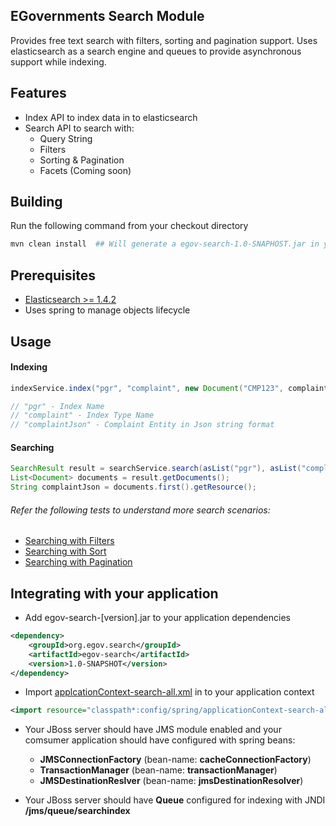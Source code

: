 EGovernments Search Module
----

Provides free text search with filters, sorting and pagination support. Uses elasticsearch as a search engine and queues to provide asynchronous support while indexing.

## Features

* Index API to index data in to elasticsearch
* Search API to search with:
    - Query String
    - Filters
    - Sorting & Pagination
    - Facets (Coming soon)

## Building

Run the following command from your checkout directory

```bash
mvn clean install  ## Will generate a egov-search-1.0-SNAPHOST.jar in your build (target) directory
```

## Prerequisites

* [Elasticsearch >= 1.4.2](https://download.elasticsearch.org/elasticsearch/elasticsearch/elasticsearch-1.4.2.zip)
* Uses spring to manage objects lifecycle

## Usage

#### Indexing

```java
indexService.index("pgr", "complaint", new Document("CMP123", complaintJson));

// "pgr" - Index Name
// "complaint" - Index Type Name
// "complaintJson" - Complaint Entity in Json string format
```

#### Searching	

```java
SearchResult result = searchService.search(asList("pgr"), asList("complaint"), Filters.andFilters(filterMap), Sort.NULL, Page.NULL);
List<Document> documents = result.getDocuments();
String complaintJson = documents.first().getResource();
```

###### Refer the following tests to understand more search scenarios:

* [Searching with Filters](http://git.egovernments.org/projects/EES/repos/egov-search/browse/src/test/java/org/egov/search/service/SearchServiceMultipleFiltersTest.java)
* [Searching with Sort](http://git.egovernments.org/projects/EES/repos/egov-search/browse/src/test/java/org/egov/search/service/SearchServiceSortTest.java)
* [Searching with Pagination](http://git.egovernments.org/projects/EES/repos/egov-search/browse/src/test/java/org/egov/search/service/SearchServicePaginationTest.java)

## Integrating with your application

* Add egov-search-[version].jar to your application dependencies

```xml
<dependency>
    <groupId>org.egov.search</groupId>
    <artifactId>egov-search</artifactId>
    <version>1.0-SNAPSHOT</version>
</dependency>
```

* Import [applcationContext-search-all.xml](src/main/resources/spring/applcationContext-search-all.xml) in to your application context

```xml
<import resource="classpath*:config/spring/applicationContext-search-all.xml" />
```

* Your JBoss server should have JMS module enabled and your comsumer application should have configured with spring beans:
    - __JMSConnectionFactory__ (bean-name: __cacheConnectionFactory__)
    - __TransactionManager__ (bean-name: __transactionManager__)  
    - __JMSDestinationReslver__ (bean-name: __jmsDestinationResolver__)

* Your JBoss server should have __Queue__ configured for indexing with JNDI __/jms/queue/searchindex__